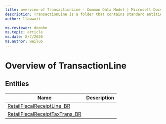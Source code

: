 ```yaml
---
title: overview of TransactionLine - Common Data Model | Microsoft Docs
description: TransactionLine is a folder that contains standard entities related to the Common Data Model.
author: llawwaii

ms.reviewer: deonhe
ms.topic: article
ms.date: 8/7/2020
ms.author: weiluo
---
```


# Overview of TransactionLine


## Entities

|Name|Description|
|---|---|
|[RetailFiscalReceiptLine_BR](RetailFiscalReceiptLine_BR.md)||
|[RetailFiscalReceiptTaxTrans_BR](RetailFiscalReceiptTaxTrans_BR.md)||
